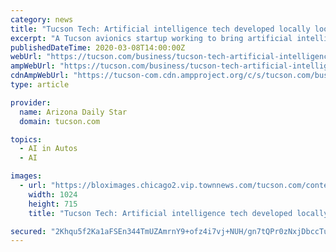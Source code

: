 ```yaml
---
category: news
title: "Tucson Tech: Artificial intelligence tech developed locally looks to change the game"
excerpt: "A Tucson avionics startup working to bring artificial intelligence to cockpits is one example of how the Old Pueblo is jumping on the AI development train."
publishedDateTime: 2020-03-08T14:00:00Z
webUrl: "https://tucson.com/business/tucson-tech-artificial-intelligence-tech-developed-locally-looks-to-change/article_51cad541-d40a-5d56-a3e6-a1e5d9b0d957.html"
ampWebUrl: "https://tucson.com/business/tucson-tech-artificial-intelligence-tech-developed-locally-looks-to-change/article_51cad541-d40a-5d56-a3e6-a1e5d9b0d957.amp.html"
cdnAmpWebUrl: "https://tucson-com.cdn.ampproject.org/c/s/tucson.com/business/tucson-tech-artificial-intelligence-tech-developed-locally-looks-to-change/article_51cad541-d40a-5d56-a3e6-a1e5d9b0d957.amp.html"
type: article

provider:
  name: Arizona Daily Star
  domain: tucson.com

topics:
  - AI in Autos
  - AI

images:
  - url: "https://bloximages.chicago2.vip.townnews.com/tucson.com/content/tncms/assets/v3/editorial/9/ea/9ea46bb3-c5fe-5b34-80a0-ddb58b4f239e/5e5ff45fa24e6.image.jpg?resize=1024%2C715"
    width: 1024
    height: 715
    title: "Tucson Tech: Artificial intelligence tech developed locally looks to change the game"

secured: "2Khqu5f2Ka1aFSEn344TmUZAmrnY9+ofz4i7vj+NUH/gn7tQPr0zNxjDbccTu8R29+bQqv3JWsMsWszdGvjYb4Yqm1478LRpC3Q3JXkfGjvN8an1Ic1+8pJM+fm6tkQS6IwuBKWqx1PRFtuEknpJjcLJDZtZ8Br4cgEqsfLk+XXXC7q+mPTCXP2wCi9WNpbFgzmQ9oeiI1TfefVHTent0ubyxoMnUXQUT8lYdDOAZ8QYc+OTr3PQjuluFP6pBExHnzFIHg9ae9UKswKkbE/tfS6+h5i/YtDbk3EPMnKu3qVK9ax9OT5R5ByYkzFRYJ1C;4cdHjAnDaGbrxOTDSIG8YQ=="
---
```


